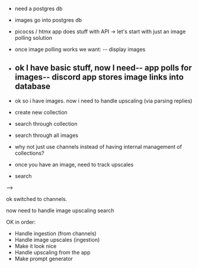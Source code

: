 - need a postgres db
- images go into postgres db
- picocss / htmx app does stuff with API -> let's start with just an image polling solution
- once image polling works we want:
  -- display images

- ## ok I have basic stuff, now I need-- app polls for images-- discord app stores image links into database

- ok so i have images. now i need to handle upscaling (via parsing replies)
- create new collection
- search through collection
- search through all images

- why not just use channels instead of having internal management of collections?
- once you have an image, need to track upscales
- search

-->

ok switched to channels.

now need to handle image upscaling
search

OK in order:

- Handle ingestion (from channels)
- Handle image upscales (ingestion)
- Make it look nice
- Handle upscaling from the app
- Make prompt generator
